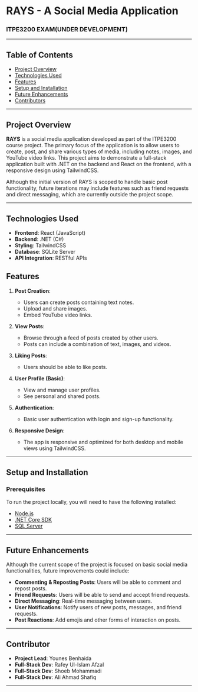 # RAYS - A Social Media Application
### ITPE3200 EXAM(UNDER DEVELOPMENT)
---
## Table of Contents
- [Project Overview](#project-overview)
- [Technologies Used](#technologies-used)
- [Features](#features)
- [Setup and Installation](#setup-and-installation)
- [Future Enhancements](#future-enhancements)
- [Contributors](#contributors)

---

## Project Overview

**RAYS** is a social media application developed as part of the ITPE3200 course project. The primary focus of the application is to allow users to create, post, and share various types of media, including notes, images, and YouTube video links. This project aims to demonstrate a full-stack application built with .NET on the backend and React on the frontend, with a responsive design using TailwindCSS.

Although the initial version of RAYS is scoped to handle basic post functionality, future iterations may include features such as friend requests and direct messaging, which are currently outside the project scope.

---

## Technologies Used

- **Frontend**: React (JavaScript) 
- **Backend**: .NET (C#) 
- **Styling**: TailwindCSS 
- **Database**: SQLite Server 
- **API Integration**: RESTful APIs 

## Features

1. **Post Creation**:
   - Users can create posts containing text notes.
   - Upload and share images.
   - Embed YouTube video links.

2. **View Posts**:
   - Browse through a feed of posts created by other users.
   - Posts can include a combination of text, images, and videos.

3. **Liking Posts**:
   - Users should be able to like posts.

4. **User Profile (Basic)**:
   - View and manage user profiles.
   - See personal and shared posts.

5. **Authentication**:
   - Basic user authentication with login and sign-up functionality.

6. **Responsive Design**:
   - The app is responsive and optimized for both desktop and mobile views using TailwindCSS.

---

## Setup and Installation

### Prerequisites

To run the project locally, you will need to have the following installed:

- [Node.js](https://nodejs.org/)
- [.NET Core SDK](https://dotnet.microsoft.com/download)
- [SQL Server](https://www.microsoft.com/en-us/sql-server/sql-server-downloads)

---
## Future Enhancements
Although the current scope of the project is focused on basic social media functionalities, future improvements could include:

- **Commenting & Reposting Posts**: Users will be able to comment and repost posts.
- **Friend Requests**: Users will be able to send and accept friend requests.
- **Direct Messaging**: Real-time messaging between users.
- **User Notifications**: Notify users of new posts, messages, and friend requests.
- **Post Reactions**: Add emojis and other forms of interaction on posts.

---
## Contributor

- **Project Lead**: Younes Benhaida
- **Full-Stack Dev**: Rafey Ul-Islam Afzal
- **Full-Stack Dev**: Shoeb Mohammadi
- **Full-Stack Dev**: Ali Ahmad Shafiq

---

